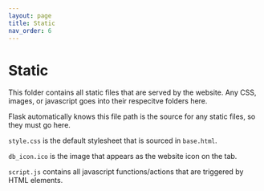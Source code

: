 ```yaml
---
layout: page
title: Static
nav_order: 6
---
```


# Static
This folder contains all static files that are served by the website. Any CSS, images, or javascript goes into their respecitve folders here.

Flask automatically knows this file path is the source for any static files, so they must go here.

`style.css` is the default stylesheet that is sourced in `base.html`. 

`db_icon.ico` is the image that appears as the website icon on the tab. 

`script.js` contains all javascript functions/actions that are triggered by HTML
elements.
